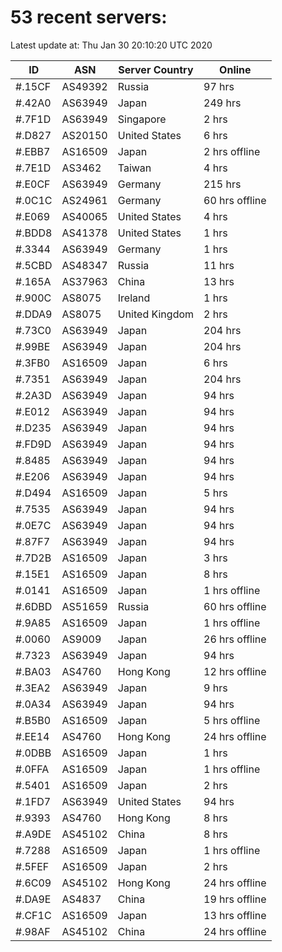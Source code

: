 # 53 recent servers:

Latest update at: Thu Jan 30 20:10:20 UTC 2020

| ID | ASN | Server Country | Online |
| -- | --- | -------------- | ------ |
| #.15CF | AS49392 | Russia | 97 hrs |
| #.42A0 | AS63949 | Japan | 249 hrs |
| #.7F1D | AS63949 | Singapore | 2 hrs |
| #.D827 | AS20150 | United States | 6 hrs |
| #.EBB7 | AS16509 | Japan | 2 hrs offline |
| #.7E1D | AS3462 | Taiwan | 4 hrs |
| #.E0CF | AS63949 | Germany | 215 hrs |
| #.0C1C | AS24961 | Germany | 60 hrs offline |
| #.E069 | AS40065 | United States | 4 hrs |
| #.BDD8 | AS41378 | United States | 1 hrs |
| #.3344 | AS63949 | Germany | 1 hrs |
| #.5CBD | AS48347 | Russia | 11 hrs |
| #.165A | AS37963 | China | 13 hrs |
| #.900C | AS8075 | Ireland | 1 hrs |
| #.DDA9 | AS8075 | United Kingdom | 2 hrs |
| #.73C0 | AS63949 | Japan | 204 hrs |
| #.99BE | AS63949 | Japan | 204 hrs |
| #.3FB0 | AS16509 | Japan | 6 hrs |
| #.7351 | AS63949 | Japan | 204 hrs |
| #.2A3D | AS63949 | Japan | 94 hrs |
| #.E012 | AS63949 | Japan | 94 hrs |
| #.D235 | AS63949 | Japan | 94 hrs |
| #.FD9D | AS63949 | Japan | 94 hrs |
| #.8485 | AS63949 | Japan | 94 hrs |
| #.E206 | AS63949 | Japan | 94 hrs |
| #.D494 | AS16509 | Japan | 5 hrs |
| #.7535 | AS63949 | Japan | 94 hrs |
| #.0E7C | AS63949 | Japan | 94 hrs |
| #.87F7 | AS63949 | Japan | 94 hrs |
| #.7D2B | AS16509 | Japan | 3 hrs |
| #.15E1 | AS16509 | Japan | 8 hrs |
| #.0141 | AS16509 | Japan | 1 hrs offline |
| #.6DBD | AS51659 | Russia | 60 hrs offline |
| #.9A85 | AS16509 | Japan | 1 hrs offline |
| #.0060 | AS9009 | Japan | 26 hrs offline |
| #.7323 | AS63949 | Japan | 94 hrs |
| #.BA03 | AS4760 | Hong Kong | 12 hrs offline |
| #.3EA2 | AS63949 | Japan | 9 hrs |
| #.0A34 | AS63949 | Japan | 94 hrs |
| #.B5B0 | AS16509 | Japan | 5 hrs offline |
| #.EE14 | AS4760 | Hong Kong | 24 hrs offline |
| #.0DBB | AS16509 | Japan | 1 hrs |
| #.0FFA | AS16509 | Japan | 1 hrs offline |
| #.5401 | AS16509 | Japan | 2 hrs |
| #.1FD7 | AS63949 | United States | 94 hrs |
| #.9393 | AS4760 | Hong Kong | 8 hrs |
| #.A9DE | AS45102 | China | 8 hrs |
| #.7288 | AS16509 | Japan | 1 hrs offline |
| #.5FEF | AS16509 | Japan | 2 hrs |
| #.6C09 | AS45102 | Hong Kong | 24 hrs offline |
| #.DA9E | AS4837 | China | 19 hrs offline |
| #.CF1C | AS16509 | Japan | 13 hrs offline |
| #.98AF | AS45102 | China | 24 hrs offline |

